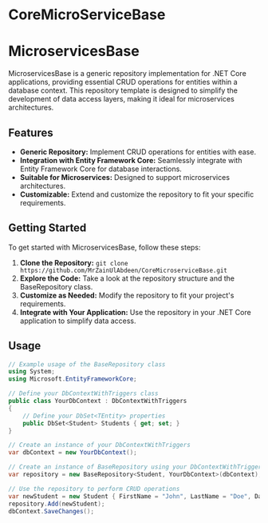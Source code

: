 # CoreMicroServiceBase
# MicroservicesBase

MicroservicesBase is a generic repository implementation for .NET Core applications, providing essential CRUD operations for entities within a database context. This repository template is designed to simplify the development of data access layers, making it ideal for microservices architectures.

## Features

- **Generic Repository:** Implement CRUD operations for entities with ease.
- **Integration with Entity Framework Core:** Seamlessly integrate with Entity Framework Core for database interactions.
- **Suitable for Microservices:** Designed to support microservices architectures.
- **Customizable:** Extend and customize the repository to fit your specific requirements.

## Getting Started

To get started with MicroservicesBase, follow these steps:

1. **Clone the Repository:** `git clone https://github.com/MrZainUlAbdeen/CoreMicroserviceBase.git`
2. **Explore the Code:** Take a look at the repository structure and the BaseRepository class.
3. **Customize as Needed:** Modify the repository to fit your project's requirements.
4. **Integrate with Your Application:** Use the repository in your .NET Core application to simplify data access.

## Usage

```csharp
// Example usage of the BaseRepository class
using System;
using Microsoft.EntityFrameworkCore;

// Define your DbContextWithTriggers class
public class YourDbContext : DbContextWithTriggers
{
    // Define your DbSet<TEntity> properties
    public DbSet<Student> Students { get; set; }
}

// Create an instance of your DbContextWithTriggers
var dbContext = new YourDbContext();

// Create an instance of BaseRepository using your DbContextWithTriggers
var repository = new BaseRepository<Student, YourDbContext>(dbContext);

// Use the repository to perform CRUD operations
var newStudent = new Student { FirstName = "John", LastName = "Doe", DateOfBirth = DateTime.Now };
repository.Add(newStudent);
dbContext.SaveChanges();
